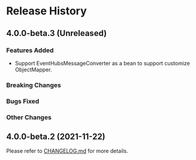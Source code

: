 # Release History

## 4.0.0-beta.3 (Unreleased)

### Features Added
- Support EventHubsMessageConverter as a bean to support customize ObjectMapper.
### Breaking Changes

### Bugs Fixed

### Other Changes

## 4.0.0-beta.2 (2021-11-22)

Please refer to [CHANGELOG.md](https://github.com/Azure/azure-sdk-for-java/blob/430fdbfae956667b1576a8e6b609810b9441442c/sdk/spring/CHANGELOG.md) for more details.

